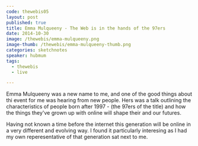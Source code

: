 ```yaml
---
code: thewebis05
layout: post
published: true
title: Emma Mulqueeny - The Web is in the hands of the 97ers
date: 2014-10-30
image: /thewebis/emma-mulqueeny.png
image-thumb: /thewebis/emma-mulqueeny-thumb.png
categories: sketchnotes
speaker: hubmum
tags:
  - thewebis
  - live

---
```


Emma Mulqueeny was a new name to me, and one of the good things about thi event for me was hearing from new people. Hers was a talk outlining the characteristics of people born after 1997 - (the 97ers of the title) and how the things they've grown up with online will shape their and our futures.

Having not known a time before the internet this generation will be online in a very different and evolving way. I found it particularly interesing as I had my own reperesentative of that generation sat next to me.



